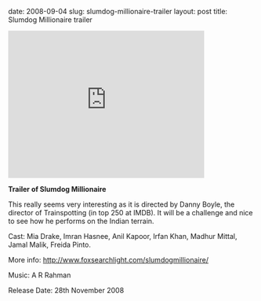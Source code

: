 date: 2008-09-04
slug: slumdog-millionaire-trailer
layout: post
title: Slumdog Millionaire trailer


<iframe width="400" height="300" src="http://www.youtube.com/embed/4jq59IDR3AU?wmode=transparent&autohide=1&egm=0&hd=1&iv_load_policy=3&modestbranding=1&rel=0&showinfo=0&showsearch=0" frameborder="0" allowfullscreen></iframe><p><b>Trailer of Slumdog Millionaire</b></p>



<p>This really seems very interesting as it is directed by Danny Boyle, the director of Trainspotting (in top 250 at IMDB). It will be a challenge and nice to see how he performs on the Indian terrain.</p>



<p>Cast: Mia Drake, Imran Hasnee, Anil Kapoor, Irfan Khan, Madhur Mittal, Jamal Malik, Freida Pinto.</p>



<p>More info: <a href="http://www.foxsearchlight.com/slumdogmillionaire/" target="_blank">http://www.foxsearchlight.com/slumdogmillionaire/</a><br/>

Music: A R Rahman</p>



<p>Release Date: 28th November 2008</p>
